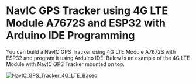 # NavIC GPS Tracker using 4G LTE Module A7672S and ESP32 with Arduino IDE Programming

You can build a NavIC GPS Tracker using 4G LTE Module A7672S with ESP32 and program it using Arduino IDE. Below is an example of the 4G LTE Module with NavIC GPS Tracker mounted on top.

![NavIC_GPS_Tracker_4G_LTE_Based](https://github.com/user-attachments/assets/3a89d0b4-2958-4d0f-aeb3-b893a8efa475)
